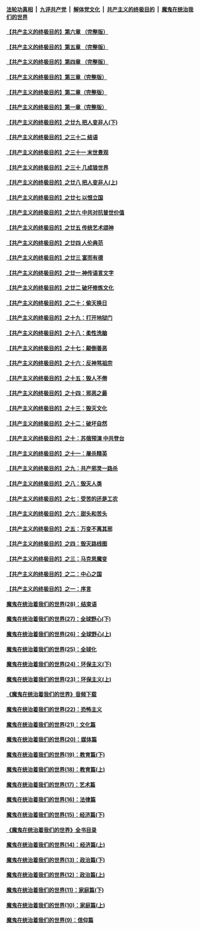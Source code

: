 ####  [法轮功真相](../../../../basic/blob/master/README.md?t=05062201) &nbsp;|&nbsp; [九评共产党](../../../../9ping.md/blob/master/README.md?t=05062201) &nbsp;|&nbsp; [解体党文化](../../../../jtdwh.md/blob/master/README.md?t=05062201)  &nbsp;|&nbsp; [共产主义的终极目的](../../../../gczydzjmd.md/blob/master/README.md?t=05062201) &nbsp;|&nbsp; [魔鬼在统治我们的世界](../../../../mgztzwmdsj.md/blob/master/README.md?t=05062201) 

#### [【共产主义的终极目的】第六章 （完整版）](../pages/nsc422/n11428913.md?t=05062201) 

#### [【共产主义的终极目的】第五章 （完整版）](../pages/nsc422/n11428912.md?t=05062201) 

#### [【共产主义的终极目的】第四章 （完整版）](../pages/nsc422/n11428907.md?t=05062201) 

#### [【共产主义的终极目的】第三章（完整版）](../pages/nsc422/n11428848.md?t=05062201) 

#### [【共产主义的终极目的】第二章（完整版）](../pages/nsc422/n11428831.md?t=05062201) 

#### [【共产主义的终极目的】第一章（完整版）](../pages/nsc422/n11417651.md?t=05062201) 

#### [【共产主义的终极目的】之廿九 把人变非人(下)](../pages/nsc422/n11344140.md?t=05062201) 

#### [【共产主义的终极目的】之三十二 结语](../pages/nsc422/n11360535.md?t=05062201) 

#### [【共产主义的终极目的】之三十一 末世景观](../pages/nsc422/n11351129.md?t=05062201) 

#### [【共产主义的终极目的】之三十 几成狼世界](../pages/nsc422/n11348280.md?t=05062201) 

#### [【共产主义的终极目的】之廿八 把人变非人(上)](../pages/nsc422/n11340492.md?t=05062201) 

#### [【共产主义的终极目的】之廿七 以恨立国](../pages/nsc422/n11336944.md?t=05062201) 

#### [【共产主义的终极目的】之廿六 中共对抗普世价值](../pages/nsc422/n11324785.md?t=05062201) 

#### [【共产主义的终极目的】之廿五 传统艺术颂神](../pages/nsc422/n11296396.md?t=05062201) 

#### [【共产主义的终极目的】之廿四 人伦典范](../pages/nsc422/n11296397.md?t=05062201) 

#### [【共产主义的终极目的】之廿三 富而有德](../pages/nsc422/n11283598.md?t=05062201) 

#### [【共产主义的终极目的】之廿一 神传语言文字](../pages/nsc422/n11263265.md?t=05062201) 

#### [【共产主义的终极目的】之廿二 破坏修炼文化](../pages/nsc422/n11245728.md?t=05062201) 

#### [【共产主义的终极目的】之二十：偷天换日](../pages/nsc422/n11238846.md?t=05062201) 

#### [【共产主义的终极目的】之十九：打开地狱门](../pages/nsc422/n11206376.md?t=05062201) 

#### [【共产主义的终极目的】之十八：柔性洗脑](../pages/nsc422/n11199994.md?t=05062201) 

#### [【共产主义的终极目的】之十七：颠倒善恶](../pages/nsc422/n11179782.md?t=05062201) 

#### [【共产主义的终极目的】之十六：反神骂祖宗](../pages/nsc422/n11166798.md?t=05062201) 

#### [【共产主义的终极目的】之十五：毁人不倦](../pages/nsc422/n11166792.md?t=05062201) 

#### [【共产主义的终极目的】之十四：邪恶之最](../pages/nsc422/n11150249.md?t=05062201) 

#### [【共产主义的终极目的】之十三：毁灭文化](../pages/nsc422/n11135227.md?t=05062201) 

#### [【共产主义的终极目的】之十二：破坏自然](../pages/nsc422/n11135214.md?t=05062201) 

#### [【共产主义的终极目的】之十：苏俄预演 中共登台](../pages/nsc422/n11118424.md?t=05062201) 

#### [【共产主义的终极目的】之十一：屠杀精英](../pages/nsc422/n11118442.md?t=05062201) 

#### [【共产主义的终极目的】之九：共产邪灵一路杀](../pages/nsc422/n11114139.md?t=05062201) 

#### [【共产主义的终极目的】之八：毁灭人类](../pages/nsc422/n11108503.md?t=05062201) 

#### [【共产主义的终极目的】之七：受苦的还是工农](../pages/nsc422/n11101809.md?t=05062201) 

#### [【共产主义的终极目的】之六：甜头和苦头](../pages/nsc422/n11096971.md?t=05062201) 

#### [【共产主义的终极目的】之五：万变不离其邪](../pages/nsc422/n11091285.md?t=05062201) 

#### [【共产主义的终极目的】之四：毁灭路线图](../pages/nsc422/n11086284.md?t=05062201) 

#### [【共产主义的终极目的】之三：马克思魔变](../pages/nsc422/n11061941.md?t=05062201) 

#### [【共产主义的终极目的】之二：中心之国](../pages/nsc422/n11047728.md?t=05062201) 

#### [【共产主义的终极目的】之一：序言](../pages/nsc422/n11086077.md?t=05062201) 

#### [魔鬼在统治着我们的世界(28)：结束语](../pages/nsc422/n10936246.md?t=05062201) 

#### [魔鬼在统治着我们的世界(27)：全球野心(下)](../pages/nsc422/n10928319.md?t=05062201) 

#### [魔鬼在统治着我们的世界(26)：全球野心(上)](../pages/nsc422/n10900318.md?t=05062201) 

#### [魔鬼在统治着我们的世界(25)：全球化](../pages/nsc422/n10788205.md?t=05062201) 

#### [魔鬼在统治着我们的世界(24)：环保主义(下)](../pages/nsc422/n10695307.md?t=05062201) 

#### [魔鬼在统治着我们的世界(23)：环保主义(上)](../pages/nsc422/n10688613.md?t=05062201) 

#### [《魔鬼在统治着我们的世界》音频下载](../pages/nsc422/n10635553.md?t=05062201) 

#### [魔鬼在统治着我们的世界(22)：恐怖主义](../pages/nsc422/n10614727.md?t=05062201) 

#### [魔鬼在统治着我们的世界(21)：文化篇](../pages/nsc422/n10597706.md?t=05062201) 

#### [魔鬼在统治着我们的世界(20)：媒体篇](../pages/nsc422/n10586579.md?t=05062201) 

#### [魔鬼在统治着我们的世界(19)：教育篇(下)](../pages/nsc422/n10564808.md?t=05062201) 

#### [魔鬼在统治着我们的世界(18)：教育篇(上)](../pages/nsc422/n10526970.md?t=05062201) 

#### [魔鬼在统治着我们的世界(17)：艺术篇](../pages/nsc422/n10499093.md?t=05062201) 

#### [魔鬼在统治着我们的世界(16)：法律篇](../pages/nsc422/n10485969.md?t=05062201) 

#### [魔鬼在统治着我们的世界(15)：经济篇(下)](../pages/nsc422/n10469975.md?t=05062201) 

#### [《魔鬼在统治着我们的世界》全书目录](../pages/nsc422/n10464261.md?t=05062201) 

#### [魔鬼在统治着我们的世界(14)：经济篇(上)](../pages/nsc422/n10457370.md?t=05062201) 

#### [魔鬼在统治着我们的世界(13)：政治篇(下)](../pages/nsc422/n10448270.md?t=05062201) 

#### [魔鬼在统治着我们的世界(12)：政治篇(上)](../pages/nsc422/n10444576.md?t=05062201) 

#### [魔鬼在统治着我们的世界(11)：家庭篇(下)](../pages/nsc422/n10440961.md?t=05062201) 

#### [魔鬼在统治着我们的世界(10)：家庭篇(上)](../pages/nsc422/n10435448.md?t=05062201) 

#### [魔鬼在统治着我们的世界(9)：信仰篇](../pages/nsc422/n10432159.md?t=05062201) 

